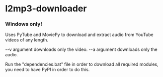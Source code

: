 # l2mp3-downloader
### Windows only!
Uses PyTube and MoviePy to download and extract audio from YouTube videos of any length.

--v argument downloads only the video.
--a argument downloads only the audio.

Run the "dependencies.bat" file in order to download all required modules, you need to have PyPI in order to do this.
